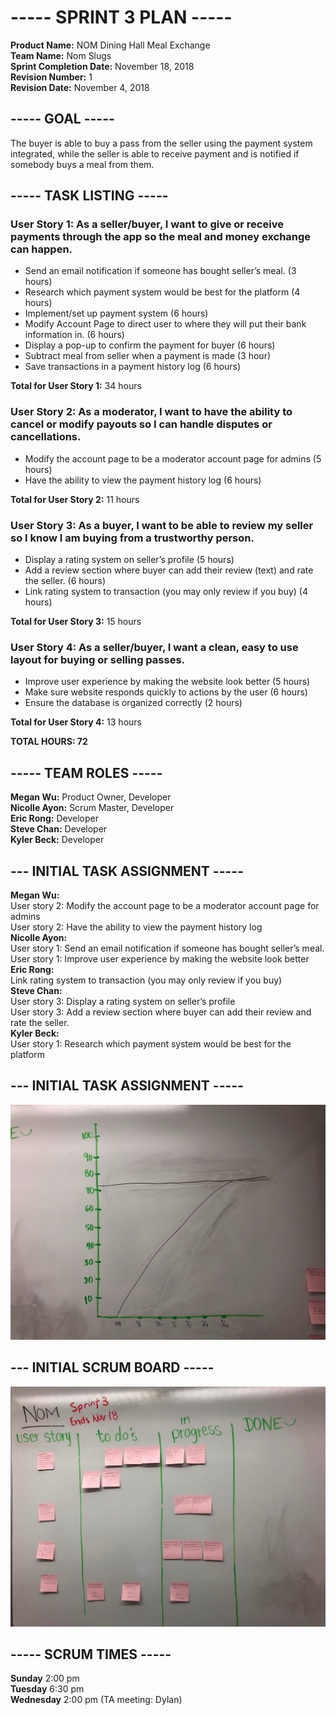 # ----- SPRINT 3 PLAN -----
**Product Name:** NOM Dining Hall Meal Exchange  
**Team Name:** Nom Slugs  
**Sprint Completion Date:** November 18, 2018  
**Revision Number:** 1  
**Revision Date:** November 4, 2018


## ----- GOAL -----
The buyer is able to buy a pass from the seller using the payment system integrated, 
while the seller is able to receive payment and is notified if somebody buys a meal from them.

## ----- TASK LISTING -----
### User Story 1: As a seller/buyer, I want to give or receive payments through the app so the meal and money exchange can happen.
  - Send an email notification if someone has bought seller’s meal. (3 hours)
  - Research which payment system would be best for the platform (4 hours)
  - Implement/set up payment system (6 hours)
  - Modify Account Page to direct user to where they will put their bank information in. (6 hours)
  - Display a pop-up to confirm the payment for buyer (6 hours)
  - Subtract meal from seller when a payment is made (3 hour)
  - Save transactions in a payment history log (6 hours)

**Total for User Story 1:** 34 hours

### User Story 2: As a moderator, I want to have the ability to cancel or modify payouts so I can handle disputes or cancellations.
  - Modify the account page to be a moderator account page for admins (5 hours)
  - Have the ability to view the payment history log (6 hours)

**Total for User Story 2:** 11 hours

### User Story 3: As a buyer, I want to be able to review my seller so I know I am buying from a trustworthy person.
  -  Display a rating system on seller’s profile (5 hours)
  - Add a review section where buyer can add their review (text) and rate the seller. (6 hours)
  - Link rating system to transaction (you may only review if you buy) (4 hours)

**Total for User Story 3:** 15 hours

### User Story 4: As a seller/buyer, I want a clean, easy to use layout for buying or selling passes.

 - Improve user experience by making the website look better (5 hours)
 - Make sure website responds quickly to actions by the user (6 hours) 
 - Ensure the database is organized correctly (2 hours)

 **Total for User Story 4:** 13 hours
 
 **TOTAL HOURS: 72**
 
## ----- TEAM ROLES -----
**Megan Wu:**       Product Owner, Developer  
**Nicolle Ayon:**   Scrum Master, Developer   
**Eric Rong:**      Developer  
**Steve Chan:**     Developer  
**Kyler Beck:**     Developer  


## --- INITIAL TASK ASSIGNMENT -----
**Megan Wu:**  
  User story 2: Modify the account page to be a moderator account page for admins  
  User story 2: Have the ability to view the payment history log  
**Nicolle Ayon:**  
  User story 1: Send an email notification if someone has bought seller’s meal.  
  User story 1: Improve user experience by making the website look better  
**Eric Rong:**  
  Link rating system to transaction (you may only review if you buy)  
**Steve Chan:**  
  User story 3: Display a rating system on seller’s profile  
  User story 3: Add a review section where buyer can add their review and rate the seller.  
**Kyler Beck:**  
  User story 1: Research which payment system would be best for the platform  


## --- INITIAL TASK ASSIGNMENT -----
![sprint 3 initial burn up chart](sprint_3_burn_up_1.png)  


## --- INITIAL SCRUM BOARD -----
![sprint 3 initial scrum board](sprint_3_scrum_board_1.png)    


## ----- SCRUM TIMES -----
**Sunday**    2:00 pm  
**Tuesday**   6:30 pm  
**Wednesday** 2:00 pm (TA meeting: Dylan)  

